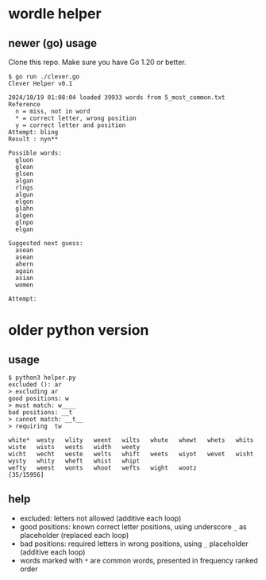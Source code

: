 # wordle helper

## newer (go) usage
Clone this repo. Make sure you have Go 1.20 or better.

```
$ go run ./clever.go
Clever Helper v0.1

2024/10/19 01:08:04 loaded 39933 words from 5_most_common.txt
Reference
  n = miss, not in word
  * = correct letter, wrong position
  y = correct letter and position
Attempt: bling
Result : nyn**

Possible words:      
  gluon
  glean
  glsen
  algan
  rlngs
  algun
  elgon
  glahn
  algen
  glnpo
  elgan

Suggested next guess:
  asean
  asean
  ahern
  again
  asian
  women

Attempt:
```

# older python version
## usage
```
$ python3 helper.py 
excluded (): ar
> excluding ar
good positions: w
> must match: w____
bad positions: __t
> cannot match: __t__
> requiring  tw

white*  westy   wlity   weent   wilts   whute   whewt   whets   whits   wiste   wists   wests   width   weety
wicht   wecht   weste   welts   whift   weets   wiyot   wevet   wisht   wysty   whity   wheft   whist   whipt
wefty   weest   wonts   whoot   wefts   wight   wootz
[35/15956]
```

## help

- excluded: letters not allowed (additive each loop)
- good positions: known correct letter positions, using underscore `_` as placeholder (replaced each loop)
- bad positions: required letters in wrong positions, using `_` placeholder (additive each loop)
- words marked with `*` are common words, presented in frequency ranked order

